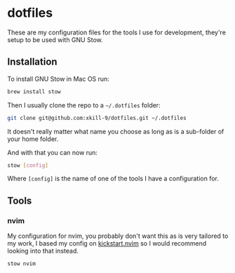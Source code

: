 # dotfiles

These are my configuration files for the tools I use for development, they're setup to be used with GNU Stow.

## Installation

To install GNU Stow in Mac OS run:

```bash
brew install stow
```

Then I usually clone the repo to a `~/.dotfiles` folder:

```bash
git clone git@github.com:xkill-9/dotfiles.git ~/.dotfiles
```

It doesn't really matter what name you choose as long as is a sub-folder of your home folder.

And with that you can now run:

```bash
stow [config]
```

Where `[config]` is the name of one of the tools I have a configuration for.

## Tools

### nvim

My configuration for nvim, you probably don't want this as is very tailored to my work, I based my config on [kickstart.nvim](https://github.com/nvim-lua/kickstart.nvim) so I would recommend looking into that instead.

```bash
stow nvim
```
